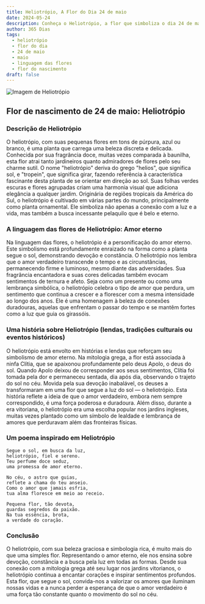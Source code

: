 ```yaml
---
title: Heliotrópio, A Flor do Dia 24 de maio
date: 2024-05-24
description: Conheça o Heliotrópio, a flor que simboliza o dia 24 de maio e seu significado 'Amor eterno'. Explore a beleza e o simbolismo desta flor encantadora.
author: 365 Dias
tags:
  - heliotrópio
  - flor do dia
  - 24 de maio
  - maio
  - linguagem das flores
  - flor do nascimento
draft: false
---
```


![Imagem de Heliotrópio](https://cdn.pixabay.com/photo/2017/08/18/13/52/vanilla-flower-2655056_1280.jpg#center)

## Flor de nascimento de 24 de maio: Heliotrópio

### Descrição de Heliotrópio

O heliotrópio, com suas pequenas flores em tons de púrpura, azul ou branco, é uma planta que carrega uma beleza discreta e delicada. Conhecida por sua fragrância doce, muitas vezes comparada à baunilha, esta flor atrai tanto jardineiros quanto admiradores de flores pelo seu charme sutil. O nome "heliotrópio" deriva do grego "helios", que significa sol, e "tropein", que significa girar, fazendo referência à característica fascinante desta planta de se orientar em direção ao sol. Suas folhas verdes escuras e flores agrupadas criam uma harmonia visual que adiciona elegância a qualquer jardim. Originária de regiões tropicais da América do Sul, o heliotrópio é cultivado em várias partes do mundo, principalmente como planta ornamental. Ele simboliza não apenas a conexão com a luz e a vida, mas também a busca incessante pelaquilo que é belo e eterno.

### A linguagem das flores de Heliotrópio: Amor eterno

Na linguagem das flores, o heliotrópio é a personificação do amor eterno. Este simbolismo está profundamente enraizado na forma como a planta segue o sol, demonstrando devoção e constância. O heliotrópio nos lembra que o amor verdadeiro transcende o tempo e as circunstâncias, permanecendo firme e luminoso, mesmo diante das adversidades. Sua fragrância encantadora e suas cores delicadas também evocam sentimentos de ternura e afeto. Seja como um presente ou como uma lembrança simbólica, o heliotrópio celebra o tipo de amor que perdura, um sentimento que continua a crescer e a florescer com a mesma intensidade ao longo dos anos. Ele é uma homenagem à beleza de conexões duradouras, aquelas que enfrentam o passar do tempo e se mantêm fortes como a luz que guia os girassóis.

### Uma história sobre Heliotrópio (lendas, tradições culturais ou eventos históricos)

O heliotrópio está envolto em histórias e lendas que reforçam seu simbolismo de amor eterno. Na mitologia grega, a flor está associada à ninfa Clítia, que se apaixonou profundamente pelo deus Apolo, o deus do sol. Quando Apolo deixou de corresponder aos seus sentimentos, Clítia foi tomada pela dor e permaneceu sentada, dia após dia, observando o trajeto do sol no céu. Movida pela sua devoção inabalável, os deuses a transformaram em uma flor que segue a luz do sol — o heliotrópio. Esta história reflete a ideia de que o amor verdadeiro, embora nem sempre correspondido, é uma força poderosa e duradoura. Além disso, durante a era vitoriana, o heliotrópio era uma escolha popular nos jardins ingleses, muitas vezes plantado como um símbolo de lealdade e lembrança de amores que perduravam além das fronteiras físicas.

### Um poema inspirado em Heliotrópio

```
Segue o sol, em busca da luz,  
heliotrópio, fiel e sereno.  
Teu perfume doce seduz,  
uma promessa de amor eterno.  

No céu, o astro que guias,  
reflete a chama do teu anseio.  
Como o amor que jamais esfria,  
tua alma floresce em meio ao receio.  

Pequena flor, tão devota,  
guardas segredos da paixão.  
Na tua essência, brota,  
a verdade do coração.  
```

### Conclusão

O heliotrópio, com sua beleza graciosa e simbologia rica, é muito mais do que uma simples flor. Representando o amor eterno, ele nos ensina sobre devoção, constância e a busca pela luz em todas as formas. Desde sua conexão com a mitologia grega até seu lugar nos jardins vitorianos, o heliotrópio continua a encantar corações e inspirar sentimentos profundos. Esta flor, que segue o sol, convida-nos a valorizar os amores que iluminam nossas vidas e a nunca perder a esperança de que o amor verdadeiro é uma força tão constante quanto o movimento do sol no céu.